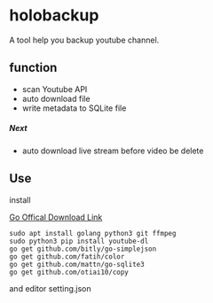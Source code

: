 # holobackup

A tool help you backup youtube channel.

## function
* scan Youtube API
* auto download file
* write metadata to SQLite file

##### Next

* auto download live stream before video be delete

## Use
install 

[Go Offical Download Link](https://golang.org/dl/)

```shell=
sudo apt install golang python3 git ffmpeg
sudo python3 pip install youtube-dl
go get github.com/bitly/go-simplejson
go get github.com/fatih/color
go get github.com/mattn/go-sqlite3
go get github.com/otiai10/copy
```
and editor setting.json

